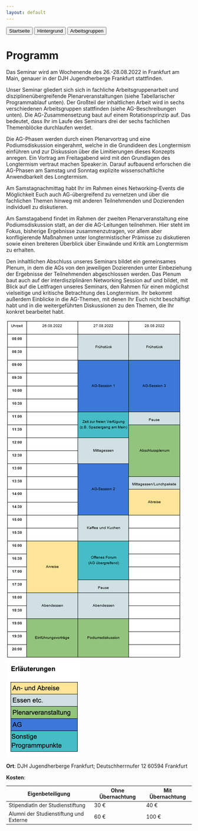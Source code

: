 ```yaml
---
layout: default
---
```


<div class="menu">
<button class="menuitem" onclick="window.location = 'index.html'">Startseite</button>
<button class="menuitem" onclick="window.location = 'Hintergrund.html'">Hintergrund</button>
<button class="menuitem" onclick="window.location = 'Arbeitsgruppen.html'">Arbeitsgruppen</button>
</div>

# Programm

Das Seminar wird am Wochenende des 26.-28.08.2022 in Frankfurt am Main, genauer in der DJH Jugendherberge Frankfurt stattfinden.

Unser Seminar gliedert sich sich in fachliche Arbeitsgruppenarbeit und disziplinenübergreifende Plenarveranstaltungen (siehe Tabellarischer Programmablauf unten). Der Großteil der inhaltlichen Arbeit wird in sechs verschiedenen Arbeitsgruppen stattfinden (siehe AG-Beschreibungen unten). Die AG-Zusammensetzung baut auf einem Rotationsprinzip auf. Das bedeutet, dass Ihr im Laufe des Seminars drei der sechs fachlichen Themenblöcke durchlaufen werdet.

Die AG-Phasen werden durch einen Plenarvortrag und eine Podiumsdiskussion eingerahmt, welche in die Grundideen des Longtermism einführen und zur Diskussion über die Limitierungen dieses Konzepts anregen. Ein Vortrag am Freitagabend wird mit den Grundlagen des Longtermism vertraut machen Speaker:in. Darauf aufbauend erforschen die AG-Phasen am Samstag und Sonntag explizite wissenschaftliche Anwendbarkeit des Longtermism. 

Am Samstagnachmittag habt Ihr im Rahmen eines Networking-Events die Möglichkeit Euch auch AG-übergreifend zu vernetzen und über die fachlichen Themen hinweg mit anderen Teilnehmenden und Dozierenden  individuell zu diskutieren.

Am Samstagabend findet im Rahmen der zweiten Plenarveranstaltung eine Podiumsdiskussion statt, an der die AG-Leitungen teilnehmen. Hier steht im Fokus, bisherige Ergebnisse zusammenzutragen, vor allem aber konfligierende Maßnahmen unter longtermistischer Prämisse zu diskutieren sowie einen breiteren Überblick über Einwände und Kritik am Longtermism zu erhalten. 

Den inhaltlichen Abschluss unseres Seminars bildet ein gemeinsames Plenum, in dem die AGs von den jeweiligen Dozierenden unter Einbeziehung der Ergebnisse der Teilnehmenden abgeschlossen werden. Das Plenum baut auch auf der interdisziplinären Networking Session auf und bildet, mit Blick auf die Leitfragen unseres Seminars, den Rahmen für einen möglichst vielseitige und kritische Betrachtung des Longtermism. Ihr bekommt außerdem Einblicke in die AG-Themen, mit denen Ihr Euch nicht beschäftigt habt und in die weitergeführten Diskussionen zu den Themen, die Ihr konkret bearbeitet habt.



<img alt="SMP Programm 2022" src="./images/SMP_Programm_2022.png">
<img alt="Erklärung Programm SMP 2022" src="./images/Legende.png">


**Ort**: DJH Jugendherberge Frankfurt; Deutschherrnufer 12 60594 Frankfurt

**Kosten**:

| Eigenbeteiligung	                            | Ohne Übernachtung	  |  Mit Übernachtung |
|-----------------------------------------------|---------------------|----------------|
| StipendiatIn der Studienstiftung	            | 30 €	              |  40 € |
| Alumni der Studienstiftung und Externe	      | 60 €	              |  100 € |



